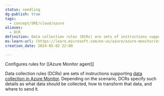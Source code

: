 ```yaml
---
status: seedling
dg-publish: true
tags:
  - concept/SRE/cloud/azure
aliases:
  - DCR
definition: Data collection rules (DCRs) are sets of instructions supporting data collection in Azure Monitor  agent
ms-learn-url: (https://learn.microsoft.com/en-us/azure/azure-monitor/essentials/data-collection-rule-overview?tabs=portal)
creation_date: 2024-05-02 22:00

---
```


Configures rules for [[Azure Monitor agent]]

Data collection rules (DCRs) are sets of instructions supporting [data collection in Azure Monitor](https://learn.microsoft.com/en-us/azure/azure-monitor/essentials/data-collection).
Depending on the scenario, DCRs specify such details as what data should be collected, how to transform that data, and where to send it.